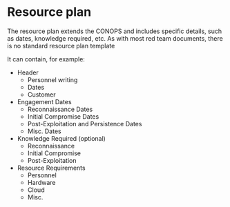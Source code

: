 # Resource plan

The resource plan extends the CONOPS and includes specific details, such as dates, 
knowledge required, etc. As with most red team documents, there is no standard resource plan template

It can contain, for example: 

* Header
  *  Personnel writing
  *  Dates
  *  Customer
* Engagement Dates
  *  Reconnaissance Dates
  *  Initial Compromise Dates
  *  Post-Exploitation and Persistence Dates
  *  Misc. Dates
* Knowledge Required (optional)
  *  Reconnaissance
  *  Initial Compromise
  *  Post-Exploitation
* Resource Requirements
  * Personnel
  * Hardware
  * Cloud
  * Misc.
